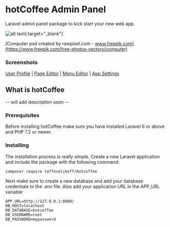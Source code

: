 # hotCoffee Admin Panel

Laravel admin panel package to kick start your new web app.

![alt text](http://dev.taffovelikoff.com/images/hotcoffee/hotcoffee_intro.png "hotCoffee"){:target="_blank"}

[Computer psd created by rawpixel.com - www.freepik.com](https://www.freepik.com/free-photos-vectors/computer)

### Screenshots

[User Profile](http://dev.taffovelikoff.com/images/hotcoffee/shot3.png) |
[Page Editor](http://dev.taffovelikoff.com/images/hotcoffee/shot2.png) |
[Menu Editor](http://dev.taffovelikoff.com/images/hotcoffee/shot4.png) |
[App Settings](http://dev.taffovelikoff.com/images/hotcoffee/shot4.png)


## What is hotCoffee

-- will add description soon --

### Prerequisites

Before installing hotCoffee make sure you have installed Laravel 6 or above and PHP 7.2 or newer.

### Installing

The installation process is really simple. Create a new Laravel application and include the package with the following command:

```
composer require taffovelikoff/hotcoffee
```

Next make sure to create a new database and add your database credentials to the .env file. Also add your application URL in the APP_URL variable:

```
APP_URL=http://127.0.0.1:8000/
DB_HOST=localhost
DB_DATABASE=hotcoffee
DB_USERNAME=root
DB_PASSWORD=mypassword
```

